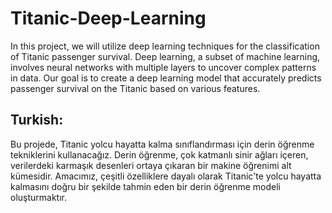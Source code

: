 # Titanic-Deep-Learning
In this project, we will utilize deep learning techniques for the classification of Titanic passenger survival. Deep learning, a subset of machine learning, involves neural networks with multiple layers to uncover complex patterns in data. Our goal is to create a deep learning model that accurately predicts passenger survival on the Titanic based on various features.

## Turkish:
Bu projede, Titanic yolcu hayatta kalma sınıflandırması için derin öğrenme tekniklerini kullanacağız. Derin öğrenme, çok katmanlı sinir ağları içeren, verilerdeki karmaşık desenleri ortaya çıkaran bir makine öğrenimi alt kümesidir. Amacımız, çeşitli özelliklere dayalı olarak Titanic'te yolcu hayatta kalmasını doğru bir şekilde tahmin eden bir derin öğrenme modeli oluşturmaktır.
